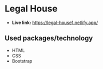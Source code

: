 # Legal House
* **Live link:** https://legal-house1.netlify.app/
## Used packages/technology
* HTML
* CSS
* Bootstrap
